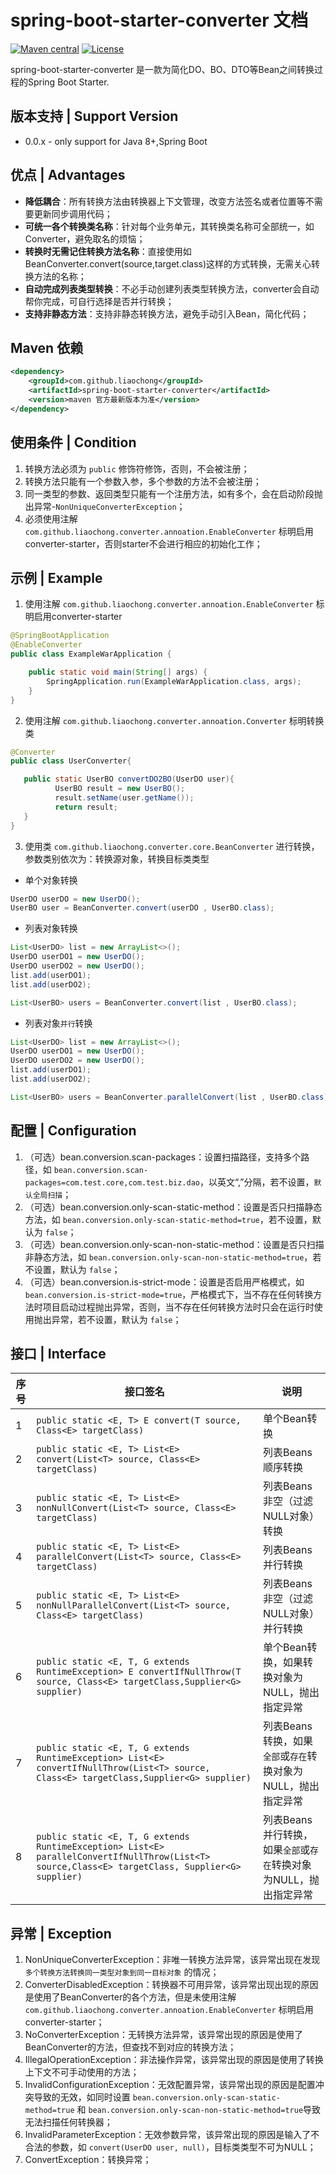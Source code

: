 # spring-boot-starter-converter 文档
[![Maven central](https://maven-badges.herokuapp.com/maven-central/com.github.liaochong/spring-boot-starter-converter/badge.svg)](https://maven-badges.herokuapp.com/maven-central/com.github.liaochong/spring-boot-starter-converter)
[![License](http://img.shields.io/:license-apache-brightgreen.svg)](http://www.apache.org/licenses/LICENSE-2.0.html)

spring-boot-starter-converter 是一款为简化DO、BO、DTO等Bean之间转换过程的Spring Boot Starter.

版本支持 | Support Version
------------------

- 0.0.x - only support for Java 8+,Spring Boot

优点 | Advantages
------------------

- **降低耦合**：所有转换方法由转换器上下文管理，改变方法签名或者位置等不需要更新同步调用代码；
- **可统一各个转换类名称**：针对每个业务单元，其转换类名称可全部统一，如Converter，避免取名的烦恼；
- **转换时无需记住转换方法名称**：直接使用如BeanConverter.convert(source,target.class)这样的方式转换，无需关心转换方法的名称；
- **自动完成列表类型转换**：不必手动创建列表类型转换方法，converter会自动帮你完成，可自行选择是否并行转换；
- **支持非静态方法**：支持非静态转换方法，避免手动引入Bean，简化代码；

Maven 依赖
------------------
```xml
<dependency>
    <groupId>com.github.liaochong</groupId>
    <artifactId>spring-boot-starter-converter</artifactId>
    <version>maven 官方最新版本为准</version>
</dependency>
```

使用条件 | Condition
------------------
1. 转换方法必须为 `public` 修饰符修饰，否则，不会被注册；
2. 转换方法只能有一个参数入参，多个参数的方法不会被注册；
3. 同一类型的参数、返回类型只能有一个注册方法，如有多个，会在启动阶段抛出异常-`NonUniqueConverterException`； 
4. 必须使用注解 `com.github.liaochong.converter.annoation.EnableConverter` 标明启用converter-starter，否则starter不会进行相应的初始化工作；

示例 | Example
------------------

1. 使用注解 `com.github.liaochong.converter.annoation.EnableConverter` 标明启用converter-starter

```java
@SpringBootApplication
@EnableConverter
public class ExampleWarApplication {

    public static void main(String[] args) {
        SpringApplication.run(ExampleWarApplication.class, args);
    }
}
```

2. 使用注解 `com.github.liaochong.converter.annoation.Converter` 标明转换类

```java
@Converter
public class UserConverter{

   public static UserBO convertDO2BO(UserDO user){
          UserBO result = new UserBO();
          result.setName(user.getName());
          return result;
   }
}
```
3. 使用类 `com.github.liaochong.converter.core.BeanConverter` 进行转换，参数类别依次为：转换源对象，转换目标类类型

- 单个对象转换
```java
UserDO userDO = new UserDO();
UserBO user = BeanConverter.convert(userDO , UserBO.class);
```
- 列表对象转换
```java
List<UserDO> list = new ArrayList<>();
UserDO userDO1 = new UserDO();
UserDO userDO2 = new UserDO();
list.add(userDO1);
list.add(userDO2);

List<UserBO> users = BeanConverter.convert(list , UserBO.class);
```
- 列表对象`并行`转换
```java
List<UserDO> list = new ArrayList<>();
UserDO userDO1 = new UserDO();
UserDO userDO2 = new UserDO();
list.add(userDO1);
list.add(userDO2);

List<UserBO> users = BeanConverter.parallelConvert(list , UserBO.class);
```
配置 | Configuration
--------------------
1. （可选）bean.conversion.scan-packages：设置扫描路径，支持多个路径，如 `bean.conversion.scan-packages=com.test.core,com.test.biz.dao`，以英文“,”分隔，若不设置，`默认全局扫描`；
2. （可选）bean.conversion.only-scan-static-method：设置是否只扫描静态方法，如 `bean.conversion.only-scan-static-method=true`，若不设置，默认为 `false`；
3. （可选）bean.conversion.only-scan-non-static-method：设置是否只扫描非静态方法，如 `bean.conversion.only-scan-non-static-method=true`，若不设置，默认为 `false`；
4. （可选）bean.conversion.is-strict-mode：设置是否启用严格模式，如`bean.conversion.is-strict-mode=true`，严格模式下，当不存在任何转换方法时项目启动过程抛出异常，否则，当不存在任何转换方法时只会在运行时使用抛出异常，若不设置，默认为 `false`；

接口 | Interface
-------------------
序号 | 接口签名 | 说明
----|------|----
1 | `public static <E, T> E convert(T source, Class<E> targetClass)`| 单个Bean转换
2 | `public static <E, T> List<E> convert(List<T> source, Class<E> targetClass)`| 列表Beans顺序转换
3 | `public static <E, T> List<E> nonNullConvert(List<T> source, Class<E> targetClass)` | 列表Beans非空（过滤NULL对象）转换
4 | `public static <E, T> List<E> parallelConvert(List<T> source, Class<E> targetClass)`| 列表Beans并行转换
5 | `public static <E, T> List<E> nonNullParallelConvert(List<T> source, Class<E> targetClass)` | 列表Beans非空（过滤NULL对象）并行转换
6 | `public static <E, T, G extends RuntimeException> E convertIfNullThrow(T source, Class<E> targetClass,Supplier<G> supplier)` | 单个Bean转换，如果转换对象为NULL，抛出指定异常
7 | `public static <E, T, G extends RuntimeException> List<E> convertIfNullThrow(List<T> source, Class<E> targetClass,Supplier<G> supplier)` | 列表Beans转换，如果`全部`或`存在`转换对象为NULL，抛出指定异常
8 | `public static <E, T, G extends RuntimeException> List<E> parallelConvertIfNullThrow(List<T> source,Class<E> targetClass, Supplier<G> supplier)` | 列表Beans并行转换，如果`全部`或`存在`转换对象为NULL，抛出指定异常


异常 | Exception
-------------------
1. NonUniqueConverterException：非唯一转换方法异常，该异常出现在发现 `多个转换方法转换同一类型对象到同一目标对象` 的情况；
2. ConverterDisabledException：转换器不可用异常，该异常出现出现的原因是使用了BeanConverter的各个方法，但是未使用注解 `com.github.liaochong.converter.annoation.EnableConverter` 标明启用converter-starter；
3. NoConverterException：无转换方法异常，该异常出现的原因是使用了BeanConverter的方法，但查找不到对应的转换方法；
4. IllegalOperationException：非法操作异常，该异常出现的原因是使用了转换上下文不可手动使用的方法；
5. InvalidConfigurationException：无效配置异常，该异常出现的原因是配置冲突导致的无效，如同时设置 `bean.conversion.only-scan-static-method=true` 和 `bean.conversion.only-scan-non-static-method=true`导致无法扫描任何转换器；
6. InvalidParameterException：无效参数异常，该异常出现的原因是输入了不合法的参数，如 `convert(UserDO user, null)`，目标类类型不可为NULL；
7. ConvertException：转换异常；
